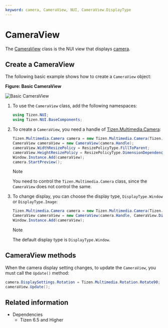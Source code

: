 ```yaml
---
keyword: camera, CameraView, NUI, CameraView.DisplayType
---
```


# CameraView

The [CameraView](/application/dotnet/api/TizenFX/API9/api/Tizen.NUI.BaseComponents.CameraView.html) class is the NUI view that displays [camera](/application/dotnet/guides/multimedia/camera.md).


## Create a CameraView

The following basic example shows how to create a `CameraView` object:

**Figure: Basic CameraView**

![Basic CameraView](../media/camera_images.png)

1. To use the `CameraView` class, add the following namespaces:

    ```csharp
    using Tizen.NUI;
    using Tizen.NUI.BaseComponents;
    ```

2. To create a `CameraView`, you need a handle of [Tizen.Multimedia.Camera](/application/dotnet/guides/multimedia/camera.md):

    ```csharp
    Tizen.Multimedia.Camera camera = new Tizen.Multimedia.Camera(Tizen.Multimedia.CameraDevice.Front);
    CameraView cameraView = new CameraView(camera.Handle);
    cameraView.WidthResizePolicy = ResizePolicyType.FillToParent;
    cameraView.HeightResizePolicy = ResizePolicyType.DimensionDependency;
    Window.Instance.Add(cameraView);
    camera.StartPreview();
    ```

    > [!NOTE]
    > You need to control the `Tizen.Multimedia.Camera` class, since the `CameraView` does not control the same.

3. To change display, you can choose the display type, `DisplayType.Window` or `DisplayType.Image`:

    ```csharp
    Tizen.Multimedia.Camera camera = new Tizen.Multimedia.Camera(Tizen.Multimedia.CameraDevice.Front);
    CameraView cameraView = new CameraView(camera.Handle, CameraView.DisplayType.Image);
    Window.Instance.Add(cameraView);
    ```

    > [!NOTE]
    > The default display type is `DisplayType.Window`.


## CameraView methods

When the camera display setting changes, to update the `CameraView`, you must call the `Update()` method:

```csharp
camera.DisplaySettings.Rotation = Tizen.Multimedia.Rotation.Rotate90;
cameraView.Update();
```

## Related information
- Dependencies
  -   Tizen 6.5 and Higher

